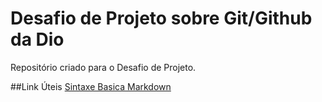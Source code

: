 # Desafio de Projeto sobre Git/Github da Dio
Repositório criado para o Desafio de Projeto.

##Link Úteis
[Sintaxe Basica Markdown](http://markdownguide.org/basic-syntax/)
